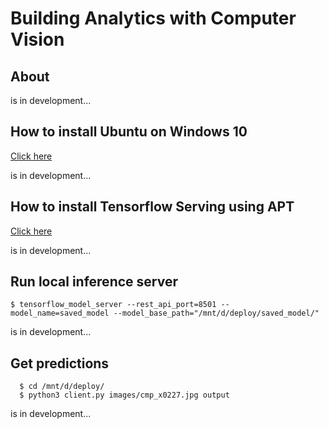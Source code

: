 # Building Analytics with Computer Vision

## About

is in development...

## How to install Ubuntu on Windows 10

[Click here](https://ubuntu.com/tutorials/install-ubuntu-on-wsl2-on-windows-10#1-overview)

is in development...


## How to install Tensorflow Serving using APT

[Click here](https://www.tensorflow.org/tfx/serving/setup#:~:text=GPU%20support.-,Installing%20using%20APT,model%2Dserver%2Duniversal%20if%20your%20processor%20does%20not%20support%20AVX%20instructions.,-Building%20from%20source)

is in development...


## Run local inference server

```
$ tensorflow_model_server --rest_api_port=8501 --model_name=saved_model --model_base_path="/mnt/d/deploy/saved_model/"
```

is in development...



## Get predictions

```
  $ cd /mnt/d/deploy/
  $ python3 client.py images/cmp_x0227.jpg output
```

is in development...


